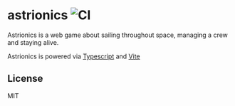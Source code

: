 # astrionics ![CI](https://github.com/JaurenTauri-Studios/astrionics/workflows/Content%20Integration/badge.svg)

Astrionics is a web game about sailing throughout space, managing a crew and staying alive.

Astrionics is powered via [Typescript](https://typescriptlang.org) and [Vite](https://vitejs.org)

## License

MIT
